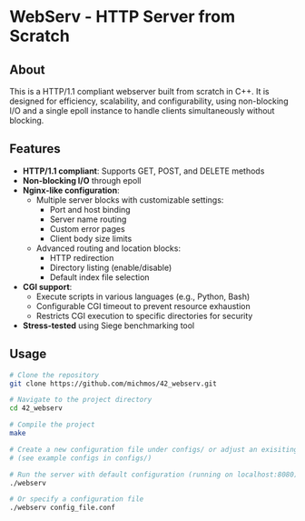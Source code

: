 # WebServ - HTTP Server from Scratch


## About

This is a HTTP/1.1 compliant webserver built from scratch in C++. It is designed for efficiency, scalability, and configurability, using non-blocking I/O and a single epoll instance to handle clients simultaneously without blocking.

## Features

- **HTTP/1.1 compliant**: Supports GET, POST, and DELETE methods
- **Non-blocking I/O** through epoll
- **Nginx-like configuration**:
  - Multiple server blocks with customizable settings:
    - Port and host binding
    - Server name routing
    - Custom error pages
    - Client body size limits
  - Advanced routing and location blocks:
    - HTTP redirection
    - Directory listing (enable/disable)
    - Default index file selection
- **CGI support**:
  - Execute scripts in various languages (e.g., Python, Bash)
  - Configurable CGI timeout to prevent resource exhaustion
  - Restricts CGI execution to specific directories for security
- **Stress-tested** using Siege benchmarking tool

## Usage
```bash
# Clone the repository
git clone https://github.com/michmos/42_webserv.git

# Navigate to the project directory
cd 42_webserv

# Compile the project
make

# Create a new configuration file under configs/ or adjust an exisiting one
# (see example configs in configs/)

# Run the server with default configuration (running on localhost:8080)
./webserv

# Or specify a configuration file
./webserv config_file.conf
```



